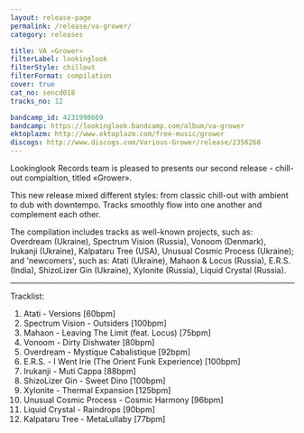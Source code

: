 ```yaml
---
layout: release-page
permalink: /release/va-grower/
category: releases

title: VA «Grower»
filterLabel: lookinglook
filterStyle: chillout
filterFormat: compilation
cover: true
cat_no: sencd018
tracks_no: 12

bandcamp_id: 4231998669
bandcamp: https://lookinglook.bandcamp.com/album/va-grower
ektoplazm: http://www.ektoplazm.com/free-music/grower
discogs: http://www.discogs.com/Various-Grower/release/2356268
---
```


Lookinglook Records team is pleased to presents our second release - chill-out compialtion, titled «Grower».

This new release mixed different styles: from classic chill-out with ambient to dub with downtempo. Tracks smoothly flow into one another and complement each other.

The compilation includes tracks as well-known projects, such as: Overdream (Ukraine), Spectrum Vision (Russia), Vonoom (Denmark), Irukanji (Ukraine), Kalpataru Tree (USA), Unusual Cosmic Process (Ukraine); and 'newcomers', such as: Atati (Ukraine), Mahaon & Locus (Russia), E.R.S. (India), ShizoLizer Gin (Ukraine), Xylonite (Russia), Liquid Crystal (Russia).

---
Tracklist:

01. Atati - Versions [60bpm]
02. Spectrum Vision - Outsiders [100bpm]
03. Mahaon - Leaving The Limit (feat. Locus) [75bpm]
04. Vonoom - Dirty Dishwater [80bpm]
05. Overdream - Mystique Cabalistique [92bpm]
06. E.R.S. - I Went Irie (The Orient Funk Experience) [100bpm]
07. Irukanji - Muti Cappa [88bpm]
08. ShizoLizer Gin - Sweet Dino [100bpm]
09. Xylonite - Thermal Expansion [125bpm]
10. Unusual Cosmic Process - Cosmic Harmony [96bpm]
11. Liquid Crystal - Raindrops [90bpm]
12. Kalpataru Tree - MetaLullaby [77bpm]
